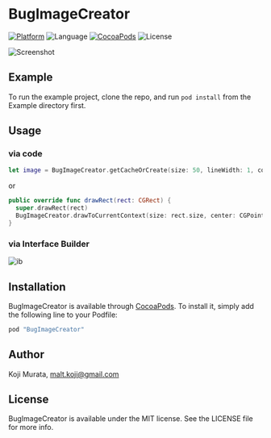 # BugImageCreator

[![Platform](https://img.shields.io/cocoapods/p/BugImageCreator.svg?style=flat)](http://cocoapods.org/pods/BugImageCreator)
![Language](https://img.shields.io/badge/language-Swift%203.0-orange.svg)
[![CocoaPods](https://img.shields.io/cocoapods/v/BugImageCreator.svg?style=flat)](http://cocoapods.org/pods/BugImageCreator)
![License](https://img.shields.io/github/license/malt03/BugImageCreator.svg?style=flat)

![Screenshot](https://raw.githubusercontent.com/malt03/BugImageCreator/master/Screenshot.png)

## Example

To run the example project, clone the repo, and run `pod install` from the Example directory first.

## Usage

### via code

```swift
let image = BugImageCreator.getCacheOrCreate(size: 50, lineWidth: 1, color: .blackColor())
```

or

```swift
public override func drawRect(rect: CGRect) {
  super.drawRect(rect)
  BugImageCreator.drawToCurrentContext(size: rect.size, center: CGPoint(x: rect.width / 2, y: rect.height / 2), lineWidth: 1, color: .blackColor())
}
```

### via Interface Builder
![ib](https://github.com/malt03/BugImageCreator/blob/master/README/InterfaceBuilder.png?raw=true)

## Installation

BugImageCreator is available through [CocoaPods](http://cocoapods.org). To install
it, simply add the following line to your Podfile:

```ruby
pod "BugImageCreator"
```

## Author

Koji Murata, malt.koji@gmail.com

## License

BugImageCreator is available under the MIT license. See the LICENSE file for more info.
